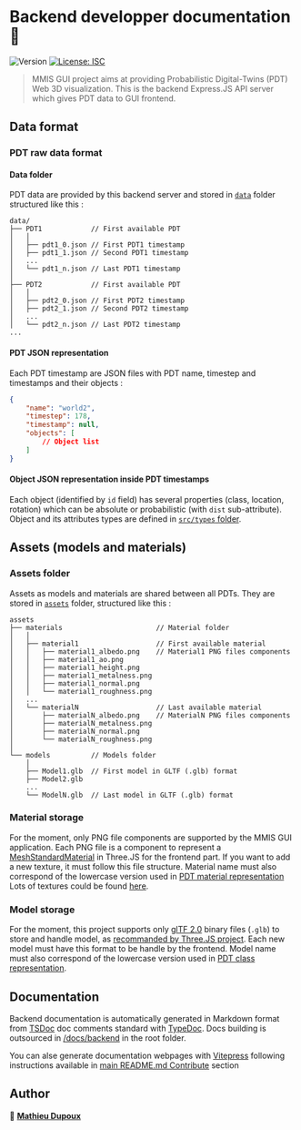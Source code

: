 # Backend developper documentation👋

![Version](https://img.shields.io/badge/version-0.1.0-blue.svg?cacheSeconds=2592000)
[![License: ISC](https://img.shields.io/badge/License-ISC-yellow.svg)](#)

> MMIS GUI project aims at providing Probabilistic Digital-Twins (PDT) Web 3D visualization. This is the backend Express.JS API server which gives PDT data to GUI frontend.

## Data format

### PDT raw data format

#### Data folder

PDT data are provided by this backend server and stored in [`data`](/backend/data) folder structured like this :

```
data/
├── PDT1            // First available PDT
│   │
│   ├── pdt1_0.json // First PDT1 timestamp
│   ├── pdt1_1.json // Second PDT1 timestamp
│   ...
│   └── pdt1_n.json // Last PDT1 timestamp
│
├── PDT2            // First available PDT
│   │
│   ├── pdt2_0.json // First PDT2 timestamp
│   ├── pdt2_1.json // Second PDT2 timestamp
│   ...
│   └── pdt2_n.json // Last PDT2 timestamp
...
```

#### PDT JSON representation

Each PDT timestamp are JSON files with PDT name, timestep and timestamps and their objects :

```json
{
    "name": "world2",
    "timestep": 178,
    "timestamp": null,
    "objects": [
        // Object list
    ]
}
```

#### Object JSON representation inside PDT timestamps

Each object (identified by `id` field) has several properties (class, location, rotation) which can be absolute or probabilistic (with `dist` sub-attribute). Object and its attributes types are defined in [`src/types` folder](/backend/doc/modules/Types.md).

## Assets (models and materials)

### Assets folder

Assets as models and materials are shared between all PDTs. They are stored in [`assets`](/backend/assets) folder, structured like this :

```
assets
├── materials                       // Material folder
│   │
│   ├── material1                   // First available material
│   │   ├── material1_albedo.png    // Material1 PNG files components
│   │   ├── material1_ao.png
│   │   ├── material1_height.png
│   │   ├── material1_metalness.png
│   │   ├── material1_normal.png
│   │   └── material1_roughness.png
│   ...
│   └── materialN                   // Last available material
│       ├── materialN_albedo.png    // MaterialN PNG files components
│       ├── materialN_metalness.png
│       ├── materialN_normal.png
│       └── materialN_roughness.png
│
└── models          // Models folder
    │
    ├── Model1.glb  // First model in GLTF (.glb) format
    ├── Model2.glb
    ...
    └── ModelN.glb  // Last model in GLTF (.glb) format
```

### Material storage

For the moment, only PNG file components are supported by the MMIS GUI application. Each PNG file is a component to represent a [MeshStandardMaterial](https://threejs.org/docs/#api/en/materials/MeshStandardMaterial) in Three.JS for the frontend part. If you want to add a new texture, it must follow this file structure. Material name must also correspond of the lowercase version used in [PDT material representation](/backend/doc/modules/Types.Objects.md#materialjson)
Lots of textures could be found [here](https://freepbr.com/).

### Model storage

For the moment, this project supports only [glTF 2.0](https://www.khronos.org/gltf/) binary files (`.glb`) to store and handle model, as [recommanded by Three.JS project](https://threejs.org/manual/#en/load-gltf). Each new model must have this format to be handle by the frontend. Model name must also correspond of the lowercase version used in [PDT class representation](/backend/doc/modules/Types.Objects.md#classjson).

## Documentation

Backend documentation is automatically generated in Markdown format from [TSDoc](https://tsdoc.org/) doc comments standard with [TypeDoc](https://typedoc.org/). Docs building is outsourced in [/docs/backend](/docs/backend) in the root folder.

You can alse generate documentation webpages with [Vitepress](https://vitepress.dev) following instructions available in [main README.md Contribute](/README.md#contribute) section

## Author

👤 **[Mathieu Dupoux](mailto:mdupoux@bordeaux-inp.fr)**
